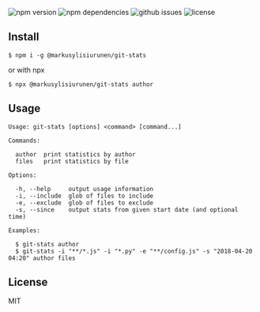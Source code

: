 ![npm version](https://badge.fury.io/js/%40markusylisiurunen%2Fgit-stats.svg)
![npm dependencies](https://david-dm.org/markusylisiurunen/git-stats.svg)
![github issues](https://img.shields.io/github/issues/markusylisiurunen/git-stats.svg)
![license](https://img.shields.io/github/license/markusylisiurunen/git-stats.svg)

## Install

```shell
$ npm i -g @markusylisiurunen/git-stats
```

or with npx

```shell
$ npx @markusylisiurunen/git-stats author
```

## Usage

```
Usage: git-stats [options] <command> [command...]

Commands:

  author  print statistics by author
  files   print statistics by file

Options:

  -h, --help     output usage information
  -i, --include  glob of files to include
  -e, --exclude  glob of files to exclude
  -s, --since    output stats from given start date (and optional time)

Examples:

  $ git-stats author
  $ git-stats -i "**/*.js" -i "*.py" -e "**/config.js" -s "2018-04-20 04:20" author files
```

## License

MIT
